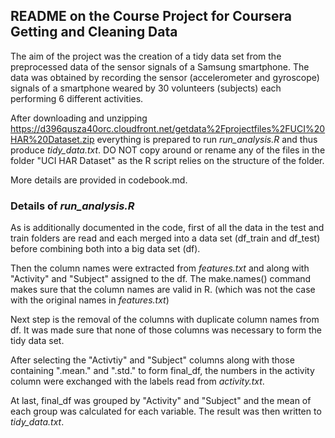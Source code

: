 ## README on the Course Project for Coursera Getting and Cleaning Data

The aim of the project was the creation of a tidy data set from the preprocessed data of the sensor signals of a Samsung smartphone. The data was obtained by recording the sensor (accelerometer and gyroscope) signals of a smartphone weared by 30 volunteers (subjects) each performing 6 different activities.

After downloading and unzipping https://d396qusza40orc.cloudfront.net/getdata%2Fprojectfiles%2FUCI%20HAR%20Dataset.zip everything is prepared to run *run_analysis.R* and thus produce *tidy_data.txt*. DO NOT copy around or rename any of the files in the folder "UCI HAR Dataset" as the R script relies on the structure of the folder.

More details are provided in codebook.md.


### Details of *run_analysis.R*

As is additionally documented in the code, first of all the data in the test and train folders are read and each merged into a data set (df_train and df_test) before combining both into a big data set (df).

Then the column names were extracted from *features.txt* and along with "Activity" and "Subject" assigned to the df. The make.names() command makes sure that the column names are valid in R. (which was not the case with the original names in *features.txt*)

Next step is the removal of the columns with duplicate column names from df. It was made sure that none of those columns was necessary to form the tidy data set.

After selecting the "Activtiy" and "Subject" columns along with those containing ".mean." and ".std." to form final_df, the numbers in the activity column were exchanged with the labels read from *activity.txt*.

At last, final_df was grouped by "Activity" and "Subject" and the mean of each group was calculated for each variable. The result was then written to *tidy_data.txt*.
